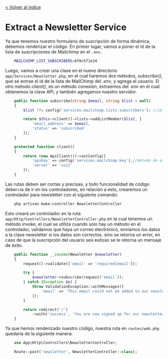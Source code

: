 [< Volver al índice](/docs/readme.md)

# Extract a Newsletter Service

Ya que tenemos nuestro formulario de suscripción de forma dinámica, debemos renderizar el código. En primer lugar, vamos a poner el id de la lista de suscripciones de Mailchimp en el `.env`.

```bash
    MAILCHIMP_LIST_SUBSCRIBERS=6f0c5f1e34
```

Luego, vamos a crear una clase en el nuevo directorio `app/Services/Newsletter.php`, en el cual haremos dos métodos, *subscribe()*, que se extrae el id de la lista de MailChimp del *.env*, y agrega el usuario. El otro método *client()*, es un método conexión, extraemos del *.env* en el cual obtenemos la clave API, y también agregamos nuestro servidor. 

```php
    public function subscribe(string $email, string $list = null)
    {
        $list ??= config('services.mailchimp.lists.subscribers'); //id de lista

        return $this->client()->lists->addListMember($list, [
            'email_address' => $email,
            'status' => 'subscribed'
        ]);
    }

    protected function client()
    {
        return (new ApiClient())->setConfig([
            'apiKey' => config('services.mailchimp.key'),//método de extracción 
            'server' => 'us12'
        ]);
    }
```

Las rutas deben ser cortas y precisas, y todo funcionalidad de código deber+ia de ir en los controladores, en relación a esto, crearemos un controlador para newsletter con el siguiente comando:

```bash
    php artisan make:controller NewsletterController
```

Esto creará un controlador en la ruta `app/Http/Controllers/NewsletterController.php` en la cual tenemos un método *invoke*, el cual se utiliza cuando solo hay un método en el controlador, validamos que haya un correo electrónico, enviamos los datos a la clase newsletter si los datos son correctos. sino se retorna un error, en caso de que la suscripción del usuario sea exitoso se le retorna un mensaje de éxito. 

```php
    public function __invoke(Newsletter $newsletter) 
    {
        request()->validate(['email' => 'required|email']);

        try {
            $newsletter->subscribe(request('email'));
        } catch (Exception $e) {
            throw ValidationException::withMessages([
                'email' => 'This email could not be added to our newsletter list.'
            ]);
        }

        return redirect('/')
            ->with('success', 'You are now signed up for our newsletter!');
    }
```

Ya que hemos renderizado nuestro código, nuestra ruta en `routes/web.php` quedaría de la siguiente manera: 

```php
    use App\Http\Controllers\NewsletterController;
```
```php
    Route::post('newsletter', NewsletterController::class);
```